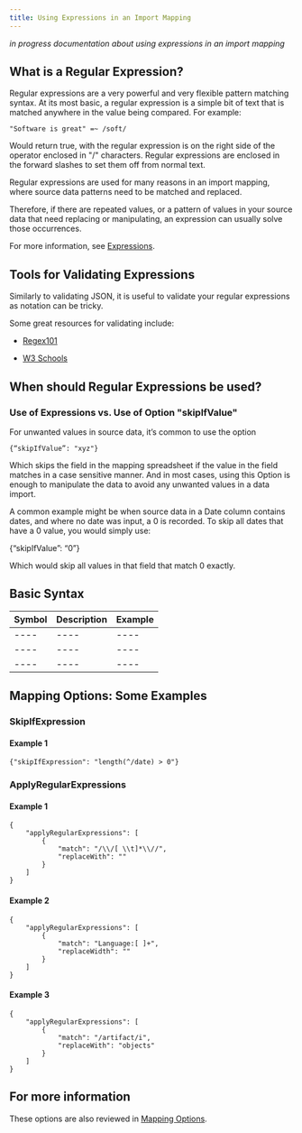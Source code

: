 ```yaml
---
title: Using Expressions in an Import Mapping
---
```


*in progress documentation about using expressions in an import mapping*

## What is a Regular Expression?

Regular expressions are a very powerful and very flexible pattern matching syntax. At its most basic, a regular expression is a simple bit of text that is matched anywhere in the value being compared. For example:

```
"Software is great" =~ /soft/ 
```

Would return true, with the regular expression is on the right side of the operator enclosed in "/" characters. Regular expressions are enclosed in the forward slashes to set them off from normal text.

Regular expressions are used for many reasons in an import mapping, where source data patterns need to be matched and replaced. 

Therefore, if there are repeated values, or a pattern of values in your source data that need replacing or manipulating, an expression can usually solve those occurrences. 

For more information, see [Expressions](https://docs.collectiveaccess.org/providence/user/reporting/expressions).

## Tools for Validating Expressions

Similarly to validating JSON, it is useful to validate your regular expressions as notation can be tricky. 

Some great resources for validating include:

* [Regex101](https://regex101.com/) 

* [W3 Schools](https://www.w3schools.com/python/python_regex.asp)


## When should Regular Expressions be used?

### Use of Expressions vs. Use of Option "skipIfValue"

For unwanted values in source data, it’s common to use the option 

``{“skipIfValue”: "xyz"}``

Which skips the field in the mapping spreadsheet if the value in the field matches in a case sensitive manner. And in most cases, using this Option is enough to manipulate the data to avoid any unwanted values in a data import. 

A common example might be when source data in a Date column contains dates, and where no date was input, a 0 is recorded. To skip all dates that have a 0 value, you would simply use:

{“skipIfValue”: “0”}

Which would skip all values in that field that match 0 exactly.

## Basic Syntax

| Symbol | Description | Example
|----|----|----|
|----|----|----|
|----|----|----|
|----|----|----|

## Mapping Options: Some Examples

### SkipIfExpression

#### Example 1

```
{"skipIfExpression": "length(^/date) > 0"}
```

### ApplyRegularExpressions

#### Example 1
```
{
    "applyRegularExpressions": [
        {
            "match": "/\\/[ \\t]*\\//",
            "replaceWith": ""
        }
    ]
}
```
#### Example 2
```
{
    "applyRegularExpressions": [
        {
            "match": "Language:[ ]+",
            "replaceWidth": ""
        }
    ]
}
```
#### Example 3
```
{
    "applyRegularExpressions": [
        {
            "match": "/artifact/i",
            "replaceWith": "objects"
        }
    ]
}
```




## For more information

These options are also reviewed in [Mapping Options](https://docs.collectiveaccess.org/providence/user/import/references/mappingOptions).